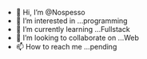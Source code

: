 - 👋 Hi, I’m @Nospesso
- 👀 I’m interested in ...programming
- 🌱 I’m currently learning ...Fullstack
- 💞️ I’m looking to collaborate on ...Web
- 📫 How to reach me ...pending

<!---
Nospesso/Nospesso is a ✨ special ✨ repository because its `README.md` (this file) appears on your GitHub profile.
You can click the Preview link to take a look at your changes.
--->
